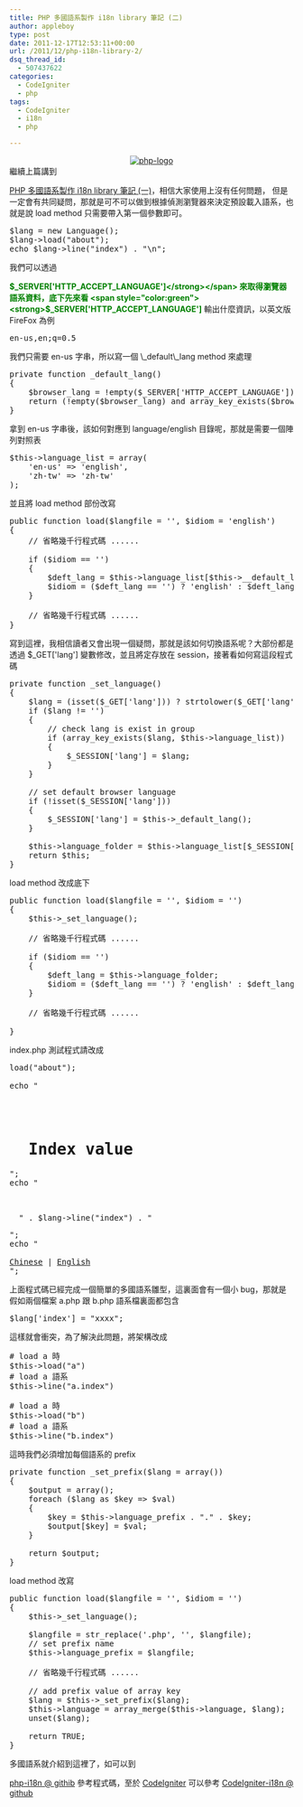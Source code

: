 ```yaml
---
title: PHP 多國語系製作 i18n library 筆記 (二)
author: appleboy
type: post
date: 2011-12-17T12:53:11+00:00
url: /2011/12/php-i18n-library-2/
dsq_thread_id:
  - 507437622
categories:
  - CodeIgniter
  - php
tags:
  - CodeIgniter
  - i18n
  - php

---
```

<div style="margin: 0 auto;text-align:center">
  <a href="https://www.flickr.com/photos/appleboy/6034284842/" title="php-logo by appleboy46, on Flickr"><img src="https://i2.wp.com/farm7.static.flickr.com/6186/6034284842_351ff33711_m.jpg?resize=240%2C127&#038;ssl=1" alt="php-logo" data-recalc-dims="1" /></a>
</div> 繼續上篇講到 

<a href="http://blog.wu-boy.com/2011/12/php-i18n-library/" target="_blank">PHP 多國語系製作 i18n library 筆記 (一)</a>，相信大家使用上沒有任何問題， 但是一定會有共同疑問，那就是可不可以做到根據偵測瀏覽器來決定預設載入語系，也就是說 load method 只需要帶入第一個參數即可。 

<pre class="brush: php; title: ; notranslate" title="">$lang = new Language();
$lang->load("about");
echo $lang->line("index") . "\n";</pre>

<!--more--> 我們可以透過 

<span style="color:green"><strong>$_SERVER['HTTP_ACCEPT_LANGUAGE']</strong></span> 來取得瀏覽器語系資料，底下先來看 <span style="color:green"><strong>$_SERVER['HTTP_ACCEPT_LANGUAGE']</strong></span> 輸出什麼資訊，以英文版 FireFox 為例 

<pre class="brush: bash; title: ; notranslate" title="">en-us,en;q=0.5</pre> 我們只需要 en-us 字串，所以寫一個 \_default\_lang method 來處理 

<pre class="brush: php; title: ; notranslate" title="">private function _default_lang()
{
    $browser_lang = !empty($_SERVER['HTTP_ACCEPT_LANGUAGE']) ? strtolower(strtok(strip_tags($_SERVER['HTTP_ACCEPT_LANGUAGE']), ',')) : '';
    return (!empty($browser_lang) and array_key_exists($browser_lang, $this->_language_list)) ? strtolower($browser_lang) : 'en-us';
}</pre> 拿到 en-us 字串後，該如何對應到 language/english 目錄呢，那就是需要一個陣列對照表 

<pre class="brush: php; title: ; notranslate" title="">$this->language_list = array(
    'en-us' => 'english',
    'zh-tw' => 'zh-tw'
);</pre> 並且將 load method 部份改寫 

<pre class="brush: php; title: ; notranslate" title="">public function load($langfile = '', $idiom = 'english')
{
    // 省略幾千行程式碼 ......

    if ($idiom == '')
    {
        $deft_lang = $this->language_list[$this->__default_lang()];
        $idiom = ($deft_lang == '') ? 'english' : $deft_lang;
    }

    // 省略幾千行程式碼 ......
}</pre> 寫到這裡，我相信讀者又會出現一個疑問，那就是該如何切換語系呢？大部份都是透過 $_GET['lang'] 變數修改，並且將定存放在 session，接著看如何寫這段程式碼 

<pre class="brush: php; title: ; notranslate" title="">private function _set_language()
{
    $lang = (isset($_GET['lang'])) ? strtolower($_GET['lang']) : (isset($_GET['lang'])) ? strtolower($_GET['lang']) : "";
    if ($lang != '')
    {
        // check lang is exist in group
        if (array_key_exists($lang, $this->language_list))
        {
            $_SESSION['lang'] = $lang;
        }
    }

    // set default browser language
    if (!isset($_SESSION['lang']))
    {
        $_SESSION['lang'] = $this->_default_lang();
    }

    $this->language_folder = $this->language_list[$_SESSION['lang']];
    return $this;
}</pre> load method 改成底下 

<pre class="brush: php; title: ; notranslate" title="">public function load($langfile = '', $idiom = '')
{
    $this->_set_language();

    // 省略幾千行程式碼 ......

    if ($idiom == '')
    {
        $deft_lang = $this->language_folder;
        $idiom = ($deft_lang == '') ? 'english' : $deft_lang;
    }

    // 省略幾千行程式碼 ......

}</pre> index.php 測試程式請改成 

<pre class="brush: php; title: ; notranslate" title=""><?php
session_start();
include("Language.php");

$lang = new Language();

$lang->load("about");

echo "

<h1>
  Index value
</h1>";
echo "

<p>
  " . $lang->line("index") . "
</p>";
echo "

<a href='index.php?lang=zh-TW'>Chinese</a> | <a href='index.php?lang=en-US'>English</a><br />";</pre> 上面程式碼已經完成一個簡單的多國語系雛型，這裏面會有一個小 bug，那就是假如兩個檔案 a.php 跟 b.php 語系檔裏面都包含 

<pre class="brush: php; title: ; notranslate" title="">$lang['index'] = "xxxx";</pre> 這樣就會衝突，為了解決此問題，將架構改成 

<pre class="brush: bash; title: ; notranslate" title=""># load a 時
$this->load("a")
# load a 語系
$this->line("a.index")

# load a 時
$this->load("b")
# load a 語系
$this->line("b.index")</pre> 這時我們必須增加每個語系的 prefix 

<pre class="brush: php; title: ; notranslate" title="">private function _set_prefix($lang = array())
{
    $output = array();
    foreach ($lang as $key => $val)
    {
        $key = $this->language_prefix . "." . $key;
        $output[$key] = $val;
    }

    return $output;
}</pre> load method 改寫 

<pre class="brush: php; title: ; notranslate" title="">public function load($langfile = '', $idiom = '')
{
    $this->_set_language();

    $langfile = str_replace('.php', '', $langfile);
    // set prefix name
    $this->language_prefix = $langfile;

    // 省略幾千行程式碼 ......

    // add prefix value of array key
    $lang = $this->_set_prefix($lang);
    $this->language = array_merge($this->language, $lang);
    unset($lang);

    return TRUE;
}</pre> 多國語系就介紹到這裡了，如可以到 

<a href="https://github.com/appleboy/php-i18n" target="_blank">php-i18n @ githib</a> 參考程式碼，至於 <a href="http://codeigniter.org.tw/" target="_blank">CodeIgniter</a> 可以參考 <a href="https://github.com/appleboy/CodeIgniter-i18n" target="_blank">CodeIgniter-i18n @ github</a>